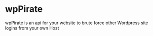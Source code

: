 # wpPirate
wpPirate is an api for your website to brute force other Wordpress site logins from your own Host
